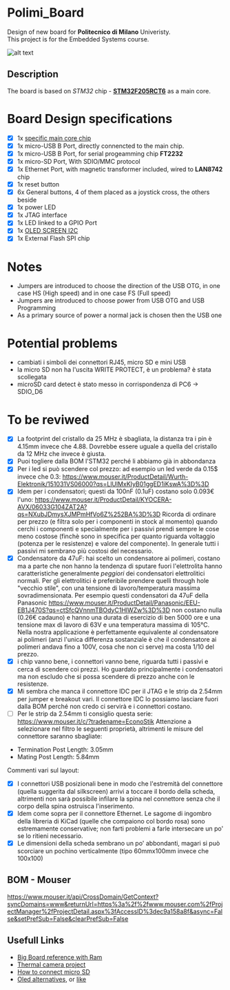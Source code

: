 # Polimi_Board
Design of new board for **Politecnico di Milano** Univeristy. \
This project is for the Embedded Systems course.

![alt text](https://eccmr.org/wp-content/uploads/2021/11/Polimi-logo-colours.jpg)

## Description
The board is based on *STM32* chip - **[STM32F205RCT6](https://www.st.com/resource/en/datasheet/stm32f205rb.pdf)** as a main core.

# Board Design specifications
- [x] 1x [specific main core chip](https://estore.st.com/en/stm32f205rct6-cpn.html)
- [x] 1x micro-USB B Port, directly connencted to the main chip.
- [x] 1x micro-USB B Port, for serial progeamming chip **FT2232**
- [x] 1x micro-SD Port, With SDIO/MMC protocol
- [x] 1x Ethernet Port, with magnetic transformer included, wired to **LAN8742** chip
- [x] 1x reset button
- [x] 6x General buttons, 4 of them placed as a joystick cross, the others beside
- [x] 1x power LED
- [x] 1x JTAG interface
- [x] 1x LED linked to a GPIO Port
- [x] 1x [OLED SCREEN I2C](https://www.az-delivery.de/it/products/0-96zolldisplay)
- [x] 1x External Flash SPI chip

# Notes
- Jumpers are introduced to choose the direction of the USB OTG, in one case HS (High speed) and in one case FS (Full speed)
-  Jumpers are introduced to choose power from USB OTG and USB Programming
- As a primary source of power a normal jack is chosen then the USB one 

# Potential problems
- cambiati i simboli dei connettori RJ45, micro SD e mini USB
- la micro SD non ha l'uscita WRITE PROTECT, è un problema? è stata scollegata 
- microSD card detect è stato messo in corrispondenza di PC6 -> SDIO_D6

# To be reviwed
 - [x] La footprint del cristallo da 25 MHz è sbagliata, la distanza tra i pin è 4.15mm invece che 4.88. Dovrebbe essere uguale a quella del cristallo da 12 MHz che invece è giusta.
- [x] Puoi togliere dalla BOM l'STM32 perché li abbiamo già in abbondanza
- [x] Per i led si può scendere col prezzo: ad esempio un led verde da 0.15$ invece che 0.3: https://www.mouser.it/ProductDetail/Wurth-Elektronik/151031VS06000?qs=LlUlMxKIyB01ggED1iKswA%3D%3D
- [x] Idem per i condensatori; questi da 100nF (0.1uF) costano solo 0.093€ l'uno: https://www.mouser.it/ProductDetail/KYOCERA-AVX/06033G104ZAT2A?qs=NXubJDmysXJMPmHfVo6Z%252BA%3D%3D
Ricorda di ordinare per prezzo (e filtra solo per i componenti in stock al momento) quando cerchi i componenti e specialmente per i passivi prendi sempre le cose meno costose (finchè sono in specifica per quanto riguarda voltaggio (potenza per le resistenze) e valore del componente).
In generale tutti i passivi mi sembrano più costosi del necessario.
- [x] Condensatore da 47uF: hai scelto un condensatore ai polimeri, costano ma a parte che non hanno la tendenza di sputare fuori l'elettrolita hanno caratteristiche generalmente *peggiori* dei condensatori elettrolitici normali. Per gli elettrolitici è preferibile prendere quelli through hole "vecchio stile", con una tensione di lavoro/temperatura massima sovradimensionata. Per esempio questi condensatori da 47uF della Panasonic https://www.mouser.it/ProductDetail/Panasonic/EEU-EB1J470S?qs=ctSfcQVnnmTBOdyC1HlWZw%3D%3D non costano nulla (0.26€ cadauno) e hanno una durata di esercizio di ben 5000 ore e una tensione max di lavoro di 63V e una temperatura massima di 105°C. Nella nostra applicazione è perfettamente equivalente al condensatore ai polimeri (anzi l'unica differenza sostanziale è che il condensatore ai polimeri andava fino a 100V, cosa che non ci serve) ma costa 1/10 del prezzo.
- [x] i chip vanno bene, i connettori vanno bene, riguarda tutti i passivi e cerca di scendere coi prezzi. Ho guardato principalmente i condensatori ma non escludo che si possa scendere di prezzo anche con le resistenze.
- [x] Mi sembra che manca il connettore IDC per il JTAG e le strip da 2.54mm per jumper e breakout vari. Il connettore IDC lo possiamo lasciare fuori dalla BOM perché non credo ci servirà e i connettori costano.
- [ ] Per le strip da 2.54mm ti consiglio questa serie: https://www.mouser.it/c/?tradename=EconoStik Attenzione a selezionare nel filtro le seguenti proprietà, altrimenti le misure del connettore saranno sbagliate:
- Termination Post Length: 3.05mm
- Mating Post Length: 5.84mm

Commenti vari sul layout:
- [x] I connettori USB posizionali bene in modo che l'estremità del connettore (quella suggerita dal silkscreen) arrivi a toccare il bordo della scheda, altrimenti non sarà possibile infilare la spina nel connettore senza che il corpo della spina ostruisca l'inserimento.
- [x] Idem come sopra per il connettore Ethernet. Le sagome di ingombro della libreria di KiCad (quelle che compaiono col bordo rosa) sono estremamente conservative; non farti problemi a farle intersecare un po' se lo ritieni necessario.
- [x] Le dimensioni della scheda sembrano un po' abbondanti, magari si può scorciare un pochino verticalmente (tipo 60mmx100mm invece che 100x100)

## BOM - Mouser
https://www.mouser.it/api/CrossDomain/GetContext?syncDomains=www&returnUrl=https%3a%2f%2fwww.mouser.com%2fProjectManager%2fProjectDetail.aspx%3fAccessID%3dec9a158a8f&async=False&setPrefSub=False&clearPrefSub=False


## Usefull Links
- [Big Board reference with Ram](https://github.com/HEAPLab/marco-ram-board/tree/master)
- [Thermal camera project](https://github.com/fedetft/thermal_camera)
- [How to connect micro SD](https://emanbuc.gitbooks.io/appunti-iot/content/manuscript/sd_card_connection.html)
- [Oled alternatives](https://www.amazon.it/AZDelivery-Display-retroilluminato-Raspberry-gratuito/dp/B078J78R45?ref_=ast_sto_dp&th=1), or [like](https://www.ebay.it/itm/204428760352?itmmeta=01HQXT2FC1579AP9QA0BS3KWXZ&hash=item2f98e75520:g:HqMAAOSw8oZhO3MO)
